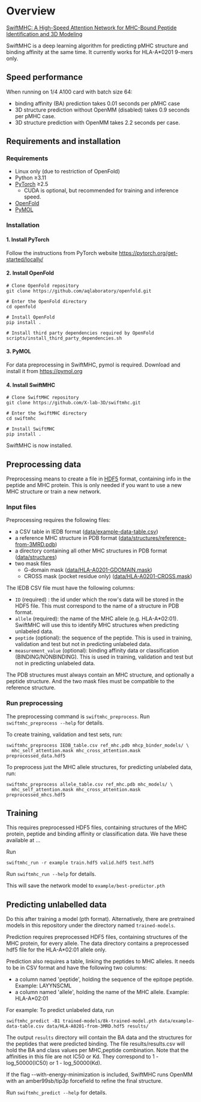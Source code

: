 # Overview

[SwiftMHC: A High-Speed Attention Network for MHC-Bound Peptide Identification and 3D Modeling](https://doi.org/10.1101/2025.01.20.633893)

SwiftMHC is a deep learning algorithm for predicting pMHC structure and binding affinity at the same time.
It currently works for HLA-A*0201 9-mers only.

## Speed performance

When running on 1/4 A100 card with batch size 64:
 * binding affinity (BA) prediction takes 0.01 seconds per pMHC case
 * 3D structure prediction without OpenMM (disabled) takes 0.9 seconds per pMHC case.
 * 3D structure prediction with OpenMM takes 2.2 seconds per case.

## Requirements and installation

### Requirements
- Linux only (due to restriction of OpenFold)
- Python ≥3.11
- [PyTorch](https://pytorch.org/get-started/locally/) ≥2.5
    - CUDA is optional, but recommended for training and inference speed.
- [OpenFold](https://github.com/aqlaboratory/openfold)
- [PyMOL](https://pymol.org)

### Installation

#### 1. Install PyTorch
Follow the instructions from PyTorch website https://pytorch.org/get-started/locally/

#### 2. Install OpenFold

```
# Clone OpenFold repository
git clone https://github.com/aqlaboratory/openfold.git

# Enter the OpenFold directory
cd openfold

# Install OpenFold
pip install .

# Install third party dependencies required by OpenFold
scripts/install_third_party_dependencies.sh
```

#### 3. PyMOL

For data preprocessing in SwiftMHC, pymol is required. Download and install it from https://pymol.org

#### 4. Install SwiftMHC

```
# Clone SwiftMHC repository
git clone https://github.com/X-lab-3D/swiftmhc.git

# Enter the SwiftMHC directory
cd swiftmhc

# Install SwiftMHC
pip install .
```

SwiftMHC is now installed.

## Preprocessing data

Preprocessing means to create a file in [HDF5](https://www.hdfgroup.org/solutions/hdf5/) format, containing info in the peptide and MHC protein. This is only needed if you want to use a new MHC structure or train a new network.

### Input files
Preprocessing requires the following files:
- a CSV table in IEDB format ([data/example-data-table.csv](data/example-data-table.csv))
- a reference MHC structure in PDB format ([data/structures/reference-from-3MRD.pdb](data/structures/reference-from-3MRD.pdb))
- a directory containing all other MHC structures in PDB format ([data/structures](data/structures))
- two mask files
    - G-domain mask ([data/HLA-A0201-GDOMAIN.mask](data/HLA-A0201-GDOMAIN.mask))
    - CROSS mask (pocket residue only) ([data/HLA-A0201-CROSS.mask](data/HLA-A0201-CROSS.mask))

The IEDB CSV file must have the following columns:
- `ID` (required) : the id under which the row's data will be stored in the HDF5 file. This must correspond to the name of a structure in PDB format.
- `allele` (required): the name of the MHC allele (e.g. HLA-A*02:01). SwiftMHC will use this to identify MHC structures when predicting unlabeled data.
- `peptide` (optional): the sequence of the peptide. This is used in training, validation and test but not in predicting unlabeled data.
- `measurement_value` (optional): binding affinity data or classification (BINDING/NONBINDING). This is used in training, validation and test but not in predicting unlabeled data.

The PDB structures must always contain an MHC structure, and optionally a peptide structure. And the two mask files must be compatible to the reference structure.


### Run preprocessing

The preprocessing command is `swiftmhc_preprocess`. Run `swiftmhc_preprocess --help` for details.

To create training, validation and test sets, run:
```
swiftmhc_preprocess IEDB_table.csv ref_mhc.pdb mhcp_binder_models/ \
  mhc_self_attention.mask mhc_cross_attention.mask preprocessed_data.hdf5
```

To preprocess just the MHC allele structures, for predicting unlabeled data, run:
```
swiftmhc_preprocess allele_table.csv ref_mhc.pdb mhc_models/ \
  mhc_self_attention.mask mhc_cross_attention.mask preprocessed_mhcs.hdf5
```


## Training

This requires preprocessed HDF5 files, containing structures of the MHC protein, peptide and binding affinity or classification data.
We have these available at ...

Run
```
swiftmhc_run -r example train.hdf5 valid.hdf5 test.hdf5
```

Run `swiftmhc_run --help` for details.


This will save the network model to `example/best-predictor.pth`

## Predicting unlabelled data

Do this after training a model (pth format).
Alternatively, there are pretrained models in this repository under the directory named `trained-models`.

Prediction requires preprocessed HDF5 files, containing structures of the MHC protein, for every allele.
The data directory contains a preprocessed hdf5 file for the HLA-A*02:01 allele only.

Prediction also requires a table, linking the peptides to MHC alleles.
It needs to be in CSV format and have the following two columns:
 - a column named 'peptide', holding the sequence of the epitope peptide. Example: LAYYNSCML
 - a column named 'allele', holding the name of the MHC allele. Example: HLA-A*02:01

For example:
To predict unlabeled data, run
```
swiftmhc_predict -B1 trained-models/8k-trained-model.pth data/example-data-table.csv data/HLA-A0201-from-3MRD.hdf5 results/
```

The output `results` directory will contain the BA data and the structures for the peptides that were predicted binding.
The file results/results.csv will hold the BA and class values per MHC,peptide combination.
Note that the affinities in this file are not IC50 or Kd. They correspond to 1 - log_50000(IC50) or 1 - log_50000(Kd).

If the flag --with-energy-minimization is included, SwiftMHC runs OpenMM with an amber99sb/tip3p forcefield to refine the final structure.

Run `swiftmhc_predict --help` for details.
